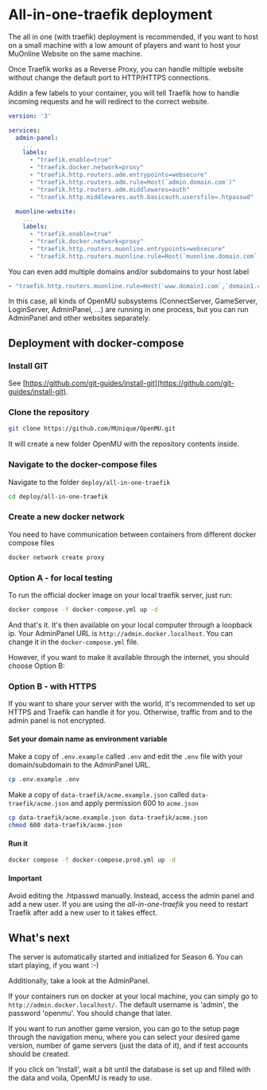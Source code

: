 # All-in-one-traefik deployment

The all in one (with traefik) deployment is recommended, if you want to host
on a small machine with a low amount of players and want to host your
MuOnline Website on the same machine.

Once Traefik works as a Reverse Proxy, you can handle miltiple website
without change the default port to HTTP/HTTPS connections.

Addin a few labels to your container, you will tell Traefik how to
handle incoming requests and he will redirect to the correct website.

``` yml
version: '3'

services:
  admin-panel:
    ...
    labels:
      - "traefik.enable=true"
      - "traefik.docker.network=proxy"
      - "traefik.http.routers.adm.entrypoints=websecure"
      - "traefik.http.routers.adm.rule=Host(`admin.domain.com`)"
      - "traefik.http.routers.adm.middlewares=auth"
      - "traefik.http.middlewares.auth.basicauth.usersfile=.htpasswd"
      
  muonline-website:
    ...
    labels:
      - "traefik.enable=true"
      - "traefik.docker.network=proxy"
      - "traefik.http.routers.muonline.entrypoints=websecure"
      - "traefik.http.routers.muonline.rule=Host(`muonline.domain.com`)"
```

You can even add multiple domains and/or subdomains to your host label

``` yml
- "traefik.http.routers.muonline.rule=Host(`www.domain1.com`,`domain1.com`,`sub.domain1.com`)"
```

In this case, all kinds of OpenMU subsystems (ConnectServer, GameServer, LoginServer,
AdminPanel, ...) are running in one process, but you can run
AdminPanel and other websites separately.

## Deployment with docker-compose

### Install GIT

See [https://github.com/git-guides/install-git](https://github.com/git-guides/install-git).

### Clone the repository

``` bash
git clone https://github.com/MUnique/OpenMU.git
```

It will create a new folder OpenMU with the repository contents inside.

### Navigate to the docker-compose files

Navigate to the folder `deploy/all-in-one-traefik`

``` bash
cd deploy/all-in-one-traefik
```

### Create a new docker network

You need to have communication between containers from different docker compose files

``` bash
docker network create proxy
```

### Option A - for local testing

To run the official docker image on your local traefik server, just run:

``` bash
docker compose -f docker-compose.yml up -d
```

And that's it. It's then available on your local computer through a loopback
ip. Your AdminPanel URL is `http://admin.docker.localhost`. You can change it
in the `docker-compose.yml` file.

However, if you want to make it available through the internet, you should choose
Option B:

### Option B - with HTTPS

If you want to share your server with the world, it's recommended to set up HTTPS
and Traefik can handle it for you. Otherwise, traffic from and to the admin
panel is not encrypted.

#### Set your domain name as environment variable

Make a copy of `.env.example` called `.env` and edit the `.env` file with your
domain/subdomain to the AdminPanel URL.

``` bash
cp .env.example .env
```

Make a copy of `data-traefik/acme.example.json` called `data-traefik/acme.json`
and apply permission 600 to `acme.json`

``` bash
cp data-traefik/acme.example.json data-traefik/acme.json
chmod 600 data-traefik/acme.json
```

#### Run it

``` bash
docker compose -f docker-compose.prod.yml up -d
```

#### Important

Avoid editing the .htpasswd manually. Instead, access the admin panel
and add a new user. If you are using the _all-in-one-traefik_ you
need to restart Traefik after add a new user to it takes effect.

## What's next

The server is automatically started and initialized for Season 6. You can start
playing, if you want :-)

Additionally, take a look at the AdminPanel.

If your containers run on docker at your local machine, you can simply go to `http://admin.docker.localhost/`.
The default username is 'admin', the password 'openmu'. You should change that later.

If you want to run another game version, you can go to the setup page through
the navigation menu, where you can select your desired game version,
number of game servers (just the data of it), and if test accounts
should be created.

If you click on 'Install', wait a bit until the database is set up and
filled with the data and voila, OpenMU is ready to use.

